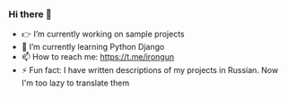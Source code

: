 ### Hi there 👋

- 👉 I’m currently working on sample projects
- 🏅 I’m currently learning Python Django
- 📫 How to reach me: https://t.me/irongun
- ⚡ Fun fact: I have written descriptions of my projects in Russian. Now I'm too lazy to translate them

<!--
**IronGunYT/IronGunYT** is a ✨ _special_ ✨ repository because its `README.md` (this file) appears on your GitHub profile.

Here are some ideas to get you started:

- 🔭 I’m currently working on ...
- 🌱 I’m currently learning ...
- 👯 I’m looking to collaborate on ...
- 🤔 I’m looking for help with ...
- 💬 Ask me about ...
- 📫 How to reach me: ...
- ⚡ Fun fact: ...
-->
